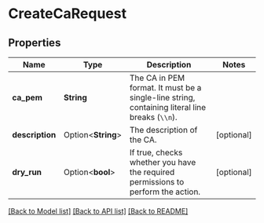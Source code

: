 # CreateCaRequest

## Properties

Name | Type | Description | Notes
------------ | ------------- | ------------- | -------------
**ca_pem** | **String** | The CA in PEM format. It must be a single-line string, containing literal line breaks (`\\n`). | 
**description** | Option<**String**> | The description of the CA. | [optional]
**dry_run** | Option<**bool**> | If true, checks whether you have the required permissions to perform the action. | [optional]

[[Back to Model list]](../README.md#documentation-for-models) [[Back to API list]](../README.md#documentation-for-api-endpoints) [[Back to README]](../README.md)



